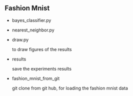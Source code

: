 ## Fashion Mnist

- bayes_classifier.py

- nearest_neighbor.py

- draw.py

    to draw figures of the results

- results

    save the experiments results

- fashion_mnist_from_git

    git clone from git hub, for loading the fashion mnist data
